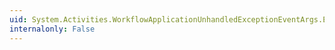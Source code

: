 ```yaml
---
uid: System.Activities.WorkflowApplicationUnhandledExceptionEventArgs.ExceptionSourceInstanceId
internalonly: False
---
```


